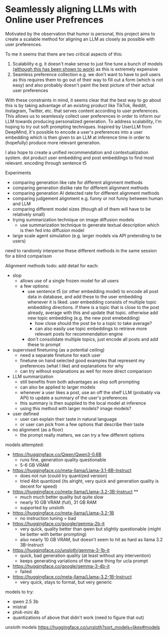 # Seamlessly aligning LLMs with Online user Prefrences

Motivated by the observation that humor is personal, this project aims to create a scalable method for aligning an LLM as closely as possible with user preferences. 

To me it seems that there are two critical aspects of this:
1. Scalability e.g. it doesn't make sense to just fine tune a bunch of models [(although this has been shown to work)](https://arxiv.org/pdf/2502.20356v1) as this is extremely expensive 
2. Seamless preference collection e.g. we don't want to have to poll users as this requires them to go out of their way to fill out a form (which is not easy) and also probably doesn't paint the best picture of their actual user preferences

With these constraints in mind, it seems clear that the best way to go about this is by taking advantage of an existing product like TikTok, Reddit, Instagram, Twitter, etc. that serves content according to user preferences. This allows us to seamlessly collect user preferences in order to inform our LLM towards producing personalized generation. To address scalability, I'm hoping to try out soft prompting techniques. Inspired by UserLLM from DeepMind, it's possible to encode a user's preferences into a user embedding which is then given to an LLM at inference time in order to (hopefully) produce more relevant generation. 

I also hope to create a unified recommendation and contextualization system. dot product user embedding and post embeddings to find most relevant. encoding through sentence t5 

Experiments
- comparing generation like rate for different alignment methods
- comparing generation dislike rate for different alignment methods
- comparing generation AI detected rate for different alignment methods
- comparing judgement alignment e.g. funny or not funny between human and LLM
- comparing different model sizes (though all of them will have to be relatively small)
- trying summarization technique on image diffusion models
    - use summarization technique to generate textual description which is then fed into diffusion model
- large scale agent simulation (e.g. larger models via API pretending to be users)

need to randomly interperse these different methods in the same session for a blind comparison

Alignment methods todo: add detail for each:
- slop
    - allows use of a single frozen model for all users
    - a few options:
        - use sentence t5 (or other embedding model) to encode all post data in database, and add these to the user embedding whenever it is liked. user embedding consists of multiple topic embedding directions. if there is a topic that is close to the post already, average with this and update that topic. otherwise add new topic embedding (e.g. the new post emebedding) 
            - how close should the post be to a topic to take average?
            - can also easily use topic embeddings to retrieve more relevant posts for recommendation engine
        - don't consolidate multiple topics, just encode all posts and add these to prompt
- supervised finetuning (as a potential ceiling)
    - need a separate finetune for each user
    - finetune on hand selected good examples that represent my preferences (what I like) and explanations for why 
    - can try without explanations as well for more direct comparison
- LLM summarization 
    - still benefits from both advantages as slop soft prompting
    - can also be applied to larger models
    - whenever a user likes a post, use an off the shelf LLM (probably via API) to update a summary of the user's preferences
    - this summary is then supplied to the local model at inference
    - using this method with larger models? image models?
- user defined
    - user can explain their taste in natural language
    - or user can pick from a few options that describe their taste
- no alignment (as a floor)
    - the prompt really matters, we can try a few different options

models attempted:
- https://huggingface.co/Qwen/Qwen3-0.6B
    - runs fine, generation quality questionable
    - 5-6 GB VRAM
- https://huggingface.co/meta-llama/Llama-3.1-8B-Instruct
    - does not run (could try quantized version)
    - tried 4bit quantized (its alright, very quick and generation quality is decent for speed)
- https://huggingface.co/meta-llama/Llama-3.2-3B-Instruct **
    - much much better quality but quite slow
    - nearly 10 GB VRAM (full), 31 GB RAM
    - supported by unsloth
- https://huggingface.co/meta-llama/Llama-3.2-1B
    - no instruction tuning = bad
- https://huggingface.co/google/gemma-2b-it
    - very quick, quality better than qwen but slightly questionable (might be better with better prompting)
    - also nearly 10 GB VRAM, but doesn't seem to hit as hard as llama 3.2 3B-Instruct
- https://huggingface.co/unsloth/gemma-3-1b-it
    - quick, bad generation quality (at least without any intervention)
    - keeps generating variations of the same thing for ucla prompt
- https://huggingface.co/google/gemma-3-4b-it
    - failed
- https://huggingface.co/meta-llama/Llama-3.2-1B-Instruct
    - very quick, stays to format, but very generic 


models to try:
- qwen 2.5 3b
- mistral
- phi4-mini 4b
- quantizations of above that didn't work (need to figure that out)


unsloth models
https://huggingface.co/unsloth?sort_models=likes#models